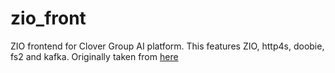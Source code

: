 # zio_front
ZIO frontend for Clover Group AI platform. This features ZIO, http4s, doobie, fs2 and kafka. Originally taken from [here](https://github.com/mschuwalow/zio-todo-backend)
